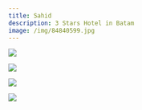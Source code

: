 ```yaml
---
title: Sahid
description: 3 Stars Hotel in Batam
image: /img/84840599.jpg
---
```

![](/img/1387518_16120711400049497917.jpg)

![](/img/84825429.jpg)

![](/img/84826045.jpg)

![](/img/30000002000335780_wh_24.jpg)
